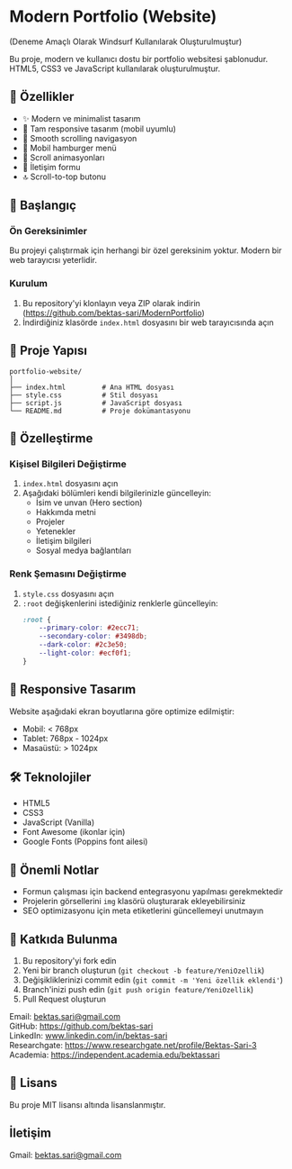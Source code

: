 # Modern Portfolio (Website) 
(Deneme Amaçlı Olarak Windsurf Kullanılarak Oluşturulmuştur)

Bu proje, modern ve kullanıcı dostu bir portfolio websitesi şablonudur. HTML5, CSS3 ve JavaScript kullanılarak oluşturulmuştur.

## 🌟 Özellikler

- ✨ Modern ve minimalist tasarım
- 📱 Tam responsive tasarım (mobil uyumlu)
- 🎯 Smooth scrolling navigasyon
- 🍔 Mobil hamburger menü
- 💫 Scroll animasyonları
- 📝 İletişim formu
- 🔝 Scroll-to-top butonu

## 🚀 Başlangıç

### Ön Gereksinimler

Bu projeyi çalıştırmak için herhangi bir özel gereksinim yoktur. Modern bir web tarayıcısı yeterlidir.

### Kurulum

1. Bu repository'yi klonlayın veya ZIP olarak indirin (https://github.com/bektas-sari/ModernPortfolio)
2. İndirdiğiniz klasörde `index.html` dosyasını bir web tarayıcısında açın

## 📁 Proje Yapısı

```
portfolio-website/
│
├── index.html         # Ana HTML dosyası
├── style.css          # Stil dosyası
├── script.js          # JavaScript dosyası
└── README.md          # Proje dokümantasyonu
```

## 🎨 Özelleştirme

### Kişisel Bilgileri Değiştirme

1. `index.html` dosyasını açın
2. Aşağıdaki bölümleri kendi bilgilerinizle güncelleyin:
   - İsim ve unvan (Hero section)
   - Hakkımda metni
   - Projeler
   - Yetenekler
   - İletişim bilgileri
   - Sosyal medya bağlantıları

### Renk Şemasını Değiştirme

1. `style.css` dosyasını açın
2. `:root` değişkenlerini istediğiniz renklerle güncelleyin:
   ```css
   :root {
       --primary-color: #2ecc71;
       --secondary-color: #3498db;
       --dark-color: #2c3e50;
       --light-color: #ecf0f1;
   }
   ```

## 📱 Responsive Tasarım

Website aşağıdaki ekran boyutlarına göre optimize edilmiştir:
- Mobil: < 768px
- Tablet: 768px - 1024px
- Masaüstü: > 1024px

## 🛠️ Teknolojiler

- HTML5
- CSS3
- JavaScript (Vanilla)
- Font Awesome (ikonlar için)
- Google Fonts (Poppins font ailesi)

## 📝 Önemli Notlar

- Formun çalışması için backend entegrasyonu yapılması gerekmektedir
- Projelerin görsellerini `img` klasörü oluşturarak ekleyebilirsiniz
- SEO optimizasyonu için meta etiketlerini güncellemeyi unutmayın

## 🤝 Katkıda Bulunma

1. Bu repository'yi fork edin
2. Yeni bir branch oluşturun (`git checkout -b feature/YeniOzellik`)
3. Değişikliklerinizi commit edin (`git commit -m 'Yeni özellik eklendi'`)
4. Branch'inizi push edin (`git push origin feature/YeniOzellik`)
5. Pull Request oluşturun

Email: bektas.sari@gmail.com <br>
GitHub: https://github.com/bektas-sari<br>
LinkedIn: www.linkedin.com/in/bektas-sari<br>
Researchgate: https://www.researchgate.net/profile/Bektas-Sari-3<br>
Academia: https://independent.academia.edu/bektassari<br>

## 📄 Lisans

Bu proje MIT lisansı altında lisanslanmıştır.

## İletişim

Gmail: bektas.sari@gmail.com
